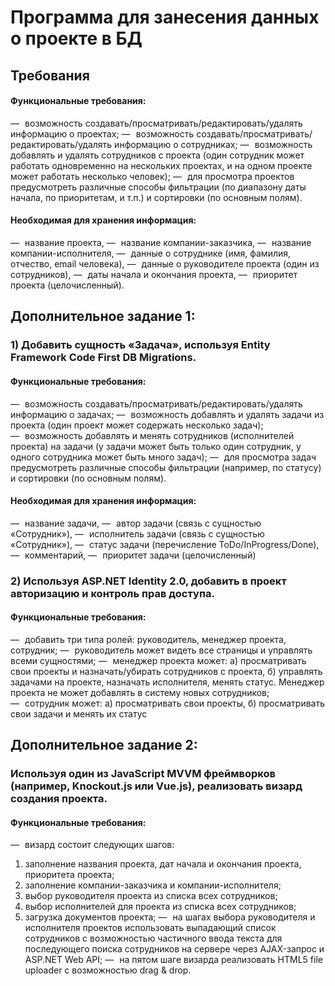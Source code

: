 # Программа для занесения данных о проекте в БД
## Требования
#### Функциональные требования:
— возможность создавать/просматривать/редактировать/удалять информацию о проектах;
— возможность создавать/просматривать/редактировать/удалять информацию о сотрудниках;
— возможность добавлять и удалять сотрудников c проекта (один сотрудник может работать 
одновременно на нескольких проектах, и на одном проекте может работать несколько человек);
— для просмотра проектов предусмотреть различные способы фильтрации (по диапазону даты 
начала, по приоритетам, и т.п.) и сортировки (по основным полям).
#### Необходимая для хранения информация:
— название проекта,
— название компании-заказчика,
— название компании-исполнителя,
— данные о сотруднике (имя, фамилия, отчество, email человека),
— данные о руководителе проекта (один из сотрудников),
— даты начала и окончания проекта,
— приоритет проекта (целочисленный).

## Дополнительное задание 1:
### 1) Добавить сущность «Задача», используя Entity Framework Code First DB Migrations.
#### Функциональные требования:
— возможность создавать/просматривать/редактировать/удалять информацию о задачах;
— возможность добавлять и удалять задачи из проекта (один проект может содержать несколько 
задач);
— возможность добавлять и менять сотрудников (исполнителей проекта) на задачи (у задачи может быть только один сотрудник, у одного сотрудника может быть много задач);
— для просмотра задач предусмотреть различные способы фильтрации (например, по статусу) и сортировки (по основным полям).
#### Необходимая для хранения информация:
— название задачи,
— автор задачи (связь с сущностью «Сотрудник»),
— исполнитель задачи (связь с сущностью «Сотрудник»),
— статус задачи (перечисление ToDo/InProgress/Done),
— комментарий,
— приоритет задачи (целочисленный)

### 2) Используя ASP.NET Identity 2.0, добавить в проект авторизацию и контроль прав доступа.
#### Функциональные требования:
— добавить три типа ролей: руководитель, менеджер проекта, сотрудник;
— руководитель может видеть все страницы и управлять всеми сущностями;
— менеджер проекта может: 
a) просматривать свои проекты и назначать/убирать сотрудников с проекта,
б) управлять задачами на проекте, назначать исполнителя, менять статус. Менеджер проекта не может добавлять в систему новых сотрудников;
— сотрудник может:
а) просматривать свои проекты,
б) просматривать свои задачи и менять их статус

## Дополнительное задание 2:
### Используя один из JavaScript MVVM фреймворков (например, Knockout.js или Vue.js), реализовать визард создания проекта.
#### Функциональные требования:
— визард состоит следующих шагов:
1) заполнение названия проекта, дат начала и окончания проекта, приоритета проекта;
2) заполнение компании-заказчика и компании-исполнителя;
3) выбор руководителя проекта из списка всех сотрудников;
4) выбор исполнителей для проекта из списка всех сотрудников;
5) загрузка документов проекта;
— на шагах выбора руководителя и исполнителя проектов использовать выпадающий список сотрудников с возможностью частичного ввода текста для последующего поиска сотрудников на сервере через AJAX-запрос и ASP.NET Web API;
— на пятом шаге визарда реализовать HTML5 file uploader с возможностью drag & drop.